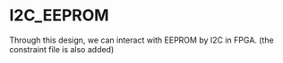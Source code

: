 # I2C_EEPROM

Through this design, we can interact with EEPROM by I2C in FPGA. (the constraint file is also added)

